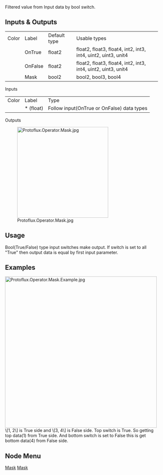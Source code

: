 <languages></languages> Filtered value from Input data by bool switch.

## Inputs & Outputs

|       |         |              |                                                               |
|-------|---------|--------------|---------------------------------------------------------------|
| Color | Label   | Default type | Usable types                                                  |
|       | OnTrue  | float2       | float2, float3, float4, int2, int3, int4, uint2, uint3, unit4 |
|       | OnFalse | float2       | float2, float3, float4, int2, int3, int4, uint2, uint3, unit4 |
|       | Mask    | bool2        | bool2, bool3, bool4                                           |

Inputs

|       |            |                                            |
|-------|------------|--------------------------------------------|
| Color | Label      | Type                                       |
|       | \* (float) | Follow input(OnTrue or OnFalse) data types |

Outputs

<figure>
<img src="Protoflux.Operator.Mask.jpg" title="Protoflux.Operator.Mask.jpg" width="300" alt="Protoflux.Operator.Mask.jpg" /><figcaption aria-hidden="true">Protoflux.Operator.Mask.jpg</figcaption>
</figure>

## Usage

Bool(True/False) type input switches make output. If switch is set to
all "True" then output data is equal by first input parameter.

## Examples

<img src="Protoflux.Operator.Mask.Example.jpg" title="fig:Protoflux.Operator.Mask.Example.jpg" width="500" alt="Protoflux.Operator.Mask.Example.jpg" />
\[1, 2\] is True side and \[3, 4\] is False side. Top switch is True. So
getting top data(1) from True side. And bottom switch is set to False
this is get bottom data(4) from False side.

## Node Menu

[Mask](Category:Protoflux{{#translation:}} "wikilink")
[Mask](Category:Protoflux:Operators{{#translation:}} "wikilink")